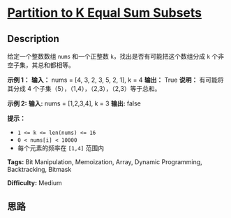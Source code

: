 # [Partition to K Equal Sum Subsets][title]

## Description

给定一个整数数组  `nums` 和一个正整数 `k`，找出是否有可能把这个数组分成 `k` 个非空子集，其总和都相等。



**示例 1：**
            **输入：** nums = [4, 3, 2, 3, 5, 2, 1], k = 4    **输出：** True    **说明：** 有可能将其分成 4 个子集（5），（1,4），（2,3），（2,3）等于总和。

**示例 2:**
            **输入:** nums = [1,2,3,4], k = 3    **输出:** false



**提示：**

  * `1 <= k <= len(nums) <= 16`
  * `0 < nums[i] < 10000`
  * 每个元素的频率在 `[1,4]` 范围内


**Tags:** Bit Manipulation, Memoization, Array, Dynamic Programming, Backtracking, Bitmask

**Difficulty:** Medium

## 思路

[title]: https://leetcode-cn.com/problems/partition-to-k-equal-sum-subsets
